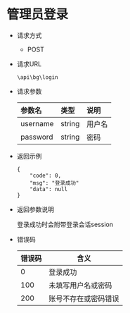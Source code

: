 # 管理员登录

- 请求方式
    - POST
    
- 请求URL

    `\api\bg\login`
    
- 请求参数

    |参数名|类型|说明|
    |:---|:---|:---|
    |username|string|用户名|
    |password|string|密码|

- 返回示例
    ```
    {
        "code": 0,
        "msg": "登录成功"
        "data": null
    }
    ```

- 返回参数说明
    
    登录成功时会附带登录会话session
    
- 错误码

    |错误码|含义|
    |---|---|
    |0|登录成功|
    |100|未填写用户名或密码|
    |200|账号不存在或密码错误|